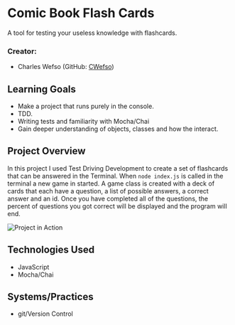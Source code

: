 # Comic Book Flash Cards

  A tool for testing your useless knowledge with flashcards.

### Creator:
  - Charles Wefso (GitHub: [CWefso](https://github.com/cwefso))

## Learning Goals

  - Make a project that runs purely in the console.
  - TDD.
  - Writing tests and familiarity with Mocha/Chai
  - Gain deeper understanding of objects, classes and how the interact.

## Project Overview

  In this project I used Test Driving Development to create a set of flashcards that can be answered in the Terminal. When `node index.js` is called in the terminal a new game in started. A game class is created with a deck of cards that each have a question, a list of possible answers, a correct answer and an id. Once you have completed all of the questions, the percent of questions you got correct will be displayed and the program will end.

![Project in Action](https://i.gyazo.com/be2a48847608be794ab7c4b0c4bf0d0f.gif)

## Technologies Used

  - JavaScript
  - Mocha/Chai

## Systems/Practices
  - git/Version Control
